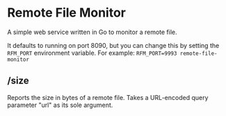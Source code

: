 # Remote File Monitor

A simple web service written in Go to monitor a remote file.

It defaults to running on port 8090, but you can change this by setting the `RFM_PORT` environment variable. For example: `RFM_PORT=9993 remote-file-monitor`

## /size

Reports the size in bytes of a remote file. Takes a URL-encoded query parameter "url" as its sole argument.
